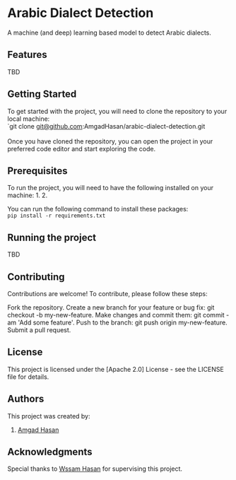 # Arabic Dialect Detection
A machine (and deep) learning based model to detect Arabic dialects.

## Features
TBD

## Getting Started
To get started with the project, you will need to clone the repository to your local machine:<br>
`git clone git@github.com:AmgadHasan/arabic-dialect-detection.git
<br><br>Once you have cloned the repository, you can open the project in your preferred code editor and start exploring the code.

## Prerequisites
To run the project, you will need to have the following installed on your machine:
1. 
2. 


You can run the following command to install these packages:<br>
`pip install -r requirements.txt`
## Running the project
TBD
## Contributing
Contributions are welcome! To contribute, please follow these steps:

Fork the repository.
Create a new branch for your feature or bug fix: git checkout -b my-new-feature.
Make changes and commit them: git commit -am 'Add some feature'.
Push to the branch: git push origin my-new-feature.
Submit a pull request.

## License
This project is licensed under the [Apache 2.0] License - see the LICENSE file for details.

## Authors
This project was created by:
1. [Amgad Hasan](https://github.com/AmgadHasan)


## Acknowledgments
Special thanks to [Wssam Hasan](https://www.linkedin.com/in/wssam-hassan) for supervising this project.
